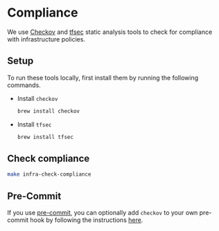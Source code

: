 # Compliance

We use [Checkov](https://www.checkov.io/) and [tfsec](https://aquasecurity.github.io/tfsec/) static analysis tools to check for compliance with infrastructure policies.

## Setup

To run these tools locally, first install them by running the following commands.

* Install `checkov`

    ```bash
    brew install checkov
    ```

* Install `tfsec`

    ```bash
    brew install tfsec
    ```

## Check compliance

```bash
make infra-check-compliance
```

## Pre-Commit

If you use [pre-commit](https://www.checkov.io/4.Integrations/pre-commit.html), you can optionally add `checkov` to your own pre-commit hook by following the instructions [here](https://www.checkov.io/4.Integrations/pre-commit.html).
